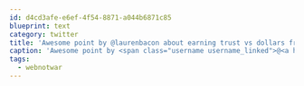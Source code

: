 ```yaml
---
id: d4cd3afe-e6ef-4f54-8871-a044b6871c85
blueprint: text
category: twitter
title: 'Awesome point by @laurenbacon about earning trust vs dollars from clients. Killer. #webnotwar'
caption: 'Awesome point by <span class="username username_linked">@<a href="https://twitter.com/laurenbacon" title="Lauren Bacon">laurenbacon</a></span> about earning trust vs dollars from clients. Killer. <span class="hashtag hashtag_local">#<a href="http://tweettemp.darylchymko.ca/?tag=webnotwar">webnotwar</a>'
tags:
  - webnotwar
---
```

